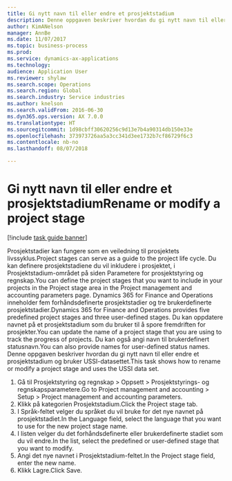 ```yaml
--- 
title: Gi nytt navn til eller endre et prosjektstadium
description: Denne oppgaven beskriver hvordan du gi nytt navn til eller endre et prosjektstadium.
author: KimANelson
manager: AnnBe
ms.date: 11/07/2017
ms.topic: business-process
ms.prod: 
ms.service: dynamics-ax-applications
ms.technology: 
audience: Application User
ms.reviewer: shylaw
ms.search.scope: Operations
ms.search.region: Global
ms.search.industry: Service industries
ms.author: knelson
ms.search.validFrom: 2016-06-30
ms.dyn365.ops.version: AX 7.0.0
ms.translationtype: HT
ms.sourcegitcommit: 1d98cbff30620256c9d13e7b4a90314db150e33e
ms.openlocfilehash: 373973726aa5a3cc341d3ee1732b7cf86729f6c3
ms.contentlocale: nb-no
ms.lasthandoff: 08/07/2018

---
```

# <a name="rename-or-modify-a-project-stage"></a><span data-ttu-id="eb3e1-103">Gi nytt navn til eller endre et prosjektstadium</span><span class="sxs-lookup"><span data-stu-id="eb3e1-103">Rename or modify a project stage</span></span>

[!include [task guide banner](../../includes/task-guide-banner.md)]

<span data-ttu-id="eb3e1-104">Prosjektstadier kan fungere som en veiledning til prosjektets livssyklus.</span><span class="sxs-lookup"><span data-stu-id="eb3e1-104">Project stages can serve as a guide to the project life cycle.</span></span> <span data-ttu-id="eb3e1-105">Du kan definere prosjektstadiene du vil inkludere i prosjektet, i Prosjektstadium-området på siden Parametere for prosjektstyring og regnskap.</span><span class="sxs-lookup"><span data-stu-id="eb3e1-105">You can define the project stages that you want to include in your projects in the Project stage area in the Project management and accounting parameters page.</span></span> <span data-ttu-id="eb3e1-106">Dynamics 365 for Finance and Operations inneholder fem forhåndsdefinerte prosjektstadier og tre brukerdefinerte prosjektstadier.</span><span class="sxs-lookup"><span data-stu-id="eb3e1-106">Dynamics 365 for Finance and Operations provides five predefined project stages and three user-defined stages.</span></span> <span data-ttu-id="eb3e1-107">Du kan oppdatere navnet på et prosjektstadium som du bruker til å spore fremdriften for prosjekter.</span><span class="sxs-lookup"><span data-stu-id="eb3e1-107">You can update the name of a project stage that you are using to track the progress of projects.</span></span> <span data-ttu-id="eb3e1-108">Du kan også angi navn til brukerdefinert statusnavn.</span><span class="sxs-lookup"><span data-stu-id="eb3e1-108">You can also provide names for user-defined status names.</span></span> <span data-ttu-id="eb3e1-109">Denne oppgaven beskriver hvordan du gi nytt navn til eller endre et prosjektstadium og bruker USSI-datasettet.</span><span class="sxs-lookup"><span data-stu-id="eb3e1-109">This task shows how to rename or modify a project stage and uses the USSI data set.</span></span>

1. <span data-ttu-id="eb3e1-110">Gå til Prosjektstyring og regnskap > Oppsett > Prosjektstyrings- og regnskapsparametere.</span><span class="sxs-lookup"><span data-stu-id="eb3e1-110">Go to Project management and accounting > Setup > Project management and accounting parameters.</span></span>
2. <span data-ttu-id="eb3e1-111">Klikk på kategorien Prosjektstadium.</span><span class="sxs-lookup"><span data-stu-id="eb3e1-111">Click the Project stage tab.</span></span>
3. <span data-ttu-id="eb3e1-112">I Språk-feltet velger du språket du vil bruke for det nye navnet på prosjektstadiet.</span><span class="sxs-lookup"><span data-stu-id="eb3e1-112">In the Language field, select the language that you want to use for the new project stage name.</span></span>
4. <span data-ttu-id="eb3e1-113">I listen velger du det forhåndsdefinerte eller brukerdefinerte stadiet som du vil endre.</span><span class="sxs-lookup"><span data-stu-id="eb3e1-113">In the list, select the predefined or user-defined stage that you want to modify.</span></span> 
5. <span data-ttu-id="eb3e1-114">Angi det nye navnet i Prosjektstadium-feltet.</span><span class="sxs-lookup"><span data-stu-id="eb3e1-114">In the Project stage field, enter the new name.</span></span>
6. <span data-ttu-id="eb3e1-115">Klikk Lagre.</span><span class="sxs-lookup"><span data-stu-id="eb3e1-115">Click Save.</span></span>

